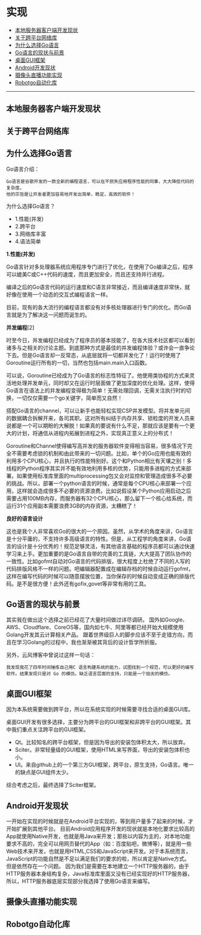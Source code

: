 # 实现
- [本地服务器客户端开发现状](#本地服务器客户端开发现状)
- [关于跨平台网络库](#关于跨平台网络库)
- [为什么选择Go语言](#为什么选择go语言)
- [Go语言的现状与前景](#go语言的现状与前景)
- [桌面GUI框架](#桌面gui框架)
- [Android开发现状](#android开发现状)
- [摄像头直播功能实现](#摄像头直播功能实现)
- [Robotgo自动化库](#robotgo自动化库)

---
## 本地服务器客户端开发现状

## 关于跨平台网络库

## 为什么选择Go语言



Go语言介绍：

    Go语言是谷歌开发的一款全新的编程语言，可以在不损失应用程序性能的同事，大大降低代码的复杂度。
    他的宗旨是让开发者更加容易地开发出简单，稳定，高效的软件！

为什么选择Go语言？
- 1.性能(并发)
- 2.跨平台
- 3.网络库丰富
- 4.语法简单

__1.性能(并发)__

Go语言针对多处理器系统应用程序专门进行了优化，在使用了Go编译之后，程序可以媲美C或C++代码的速度，而且更加安全，而且还支持并行进程。

编译之后的Go语言代码的运行速度和C语言非常接近，而且编译速度非常快，就好像在使用一个动态的交互式编程语言一样。

目前，现有的各大流行的编程语言都没有对多核处理器进行专门的优化。而Go语言就是为了解决这一问题而诞生的。

__并发编程__[2]

时至今日，并发编程已经成为了程序员的基本技能了，在各大技术社区都可以看到诸多与之相关的讨论主题。到底那种方式是最佳的并发编程体验？或许会一直争论下去。但是Go语言却一反常态，从底层就将一切都并发化了！运行时使用了Goroutine运行所有的一切，当然也包括main.main入口函数。

可以说，Goroutine已经成为了Go语言的标志性特征了。他使用类协程的方式来灵活地处理并发单元，同时却又在运行时层面做了更加深度的优化处理。这样，使得Go语言在语法上的并发编程变得极为简单！无需处理回调，无需关注执行时的切换，一切仅仅需要一个go关键字，简单而又自然！

搭配Go语言的channel，可以让新手也能轻松实现CSP并发模型。将并发单元间的数据耦合拆解开来，各司其职。这对所有纠结于内存共享、锁粒度的开发人员来说都是一个可以期盼的大解脱！如果真的要说有什么不足，那就应该是要有一个更大的计划，将通信从进程内拓展到进程之外，实现真正意义上的分布式！

Goroutine和Channel使得编写高并发的服务器软件变得相当容易，很多情况下完全不需要考虑锁的机制和由此带来的一切问题。比如，单个的Go应用也能有效的利用多个CPU核心，并且执行的性能特别好。这个和Python相比有天壤之别！多线程的Python程序其实并不能有效地利用多核的优势，只能用多进程的方式来部署。如果使用标准库里面的multiprocessing包又会对监控和管理造成很多不必要的挑战。所以，部署一个python语言的时候，通常是每个CPU核心来部署一个应用，这样就会造成很多不必要的资源浪费。比如说假设某个Python应用启动之后需要占用100MB内存，而服务器有32个CPU核心，那么留下一个核心给系统，而运行31个应用副本需要浪费3GB的内存资源，太糟糕了！

__良好的语言设计__

这也是我个人非常喜欢Go的很大的一个原因。虽然，从学术的角度来讲，Go语言是十分平庸的，不支持许多高级语言的特性。但是，从工程学的角度来讲，Go语言的设计是十分优秀的！规范足够灵活，有其他语言基础的程序员都可以通过快速学习来上手。更加重要的是Go语言自带的完善的工具链，大大提高了团队协作的一致性。比如gofmt自动对Go语言的代码排版，很大程度上杜绝了不同的人写的代码排版风格不一样的问题。吧编辑器配置成在编辑存档的时候自动运行gofmt，这样在编写代码的时候可以随意摆放位置，当你保存的时候自动变成正确的排版代码。是不是很方便！此外还有gofix,govet等非常有用的工具。


## Go语言的现状与前景

其实我在做出这个选择之前已经花了大量时间做过详尽调研。 国外如Google、AWS、Cloudflare、CoreOS等，国内如七牛、阿里等都已经开始大规模使用Golang开发其云计算相关产品。 跟着世界级巨人的脚步应该不至于走错方向，而且在学习Golang的过程中，我也渐渐被其背后的设计哲学所折服。

另外，云风博客中曾说过这样一句话：

	我发现我花了四年时间锤炼自己用C 语言构建系统的能力，试图找到一个规范，可以更好的编写软件。结果发现只是对 Go 的模仿。缺乏语言层面的支持，只能是一个拙劣的模仿。

## 桌面GUI框架

因为本系统需要做到跨平台，所以在系统实现的时候需要寻找合适的桌面GUI库。

桌面GUI开发有很多选择，主要分为跨平台的GUI框架和非跨平台的GUI框架。其中我们重点关注跨平台的GUI框架。

- Qt。比较知名的跨平台框架，但是因为导出的安装包体积太大，所以放弃。
- Sciter。非常轻量级的GUI框架，使用HTML来写界面，导出的安装包体积也小。
- UI。来自github上的一个第三方GUI框架，跨平台，原生支持，Go语言。唯一的缺点是GUI组件太少。

综合考虑之后，最终选择了Sciter框架。

## Android开发现状

一开始在实现的时候就是在Android平台实现的，等到用户量多了起来的时候，才开始扩展到其他平台。
目前Android应用程序开发的现状就是本地化要求比较高的App就使用Native开发，也就是用Java来开发；那些以内容为主的，对本地功能要求不高的，完全可以用网页替代的App（如：百度贴吧，微博等），就是用一些Web技术来开发，也就是用HTML,CSS和JavaScript来开发。对于本系统而言，JavaScript的功能自然是不足以满足我们的要求的啦，所以肯定是Native方式。但是依然存在一个问题。
因为我们是需要在本地建立一个HTTP服务器的，由于HTTP服务器本身结构复杂，Java标准库里面又没有已经实现好的HTTP服务器，所以，HTTP服务器底层实现部分我选择了使用Go语言来编写。

## 摄像头直播功能实现

## Robotgo自动化库
